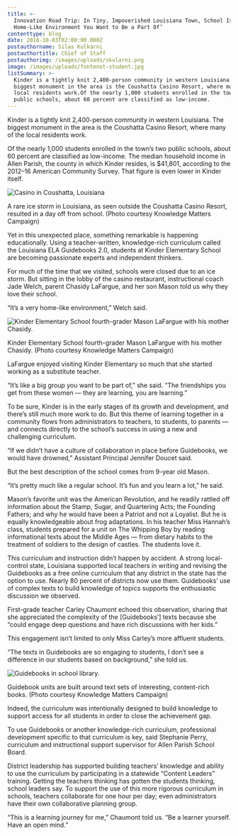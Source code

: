 ```yaml
---
title: >-
  Innovation Road Trip: In Tiny, Impoverished Louisiana Town, School Is ‘a
  Home-Like Environment You Want to Be a Part Of’
contenttype: blog
date: 2018-10-03T02:00:00.000Z
postauthorname: Silas Kulkarni
postauthortitle: Chief of Staff
postauthorimg: /images/uploads/skularni.png
image: /images/uploads/fontenot-student.jpg
listSummary: >-
  Kinder is a tightly knit 2,400-person community in western Louisiana. The
  biggest monument in the area is the Coushatta Casino Resort, where many of the
  local residents work.Of the nearly 1,000 students enrolled in the town’s two
  public schools, about 60 percent are classified as low-income.
---
```



Kinder is a tightly knit 2,400-person community in western Louisiana. The biggest monument in the area is the Coushatta Casino Resort, where many of the local residents work.

Of the nearly 1,000 students enrolled in the town’s two public schools, about 60 percent are classified as low-income. The median household income in Allen Parish, the county in which Kinder resides, is $41,801, according to the 2012–16 American Community Survey. That figure is even lower in Kinder itself.

![Casino in Coushatta, Louisiana](/images/uploads/coushatta.jpg)

<p class="caption">A rare ice storm in Louisiana, as seen outside the Coushatta Casino Resort, resulted in a day off from school. (Photo courtesy Knowledge Matters Campaign)</p>

Yet in this unexpected place, something remarkable is happening educationally. Using a teacher-written, knowledge-rich curriculum called the Louisiana ELA Guidebooks 2.0, students at Kinder Elementary School are becoming passionate experts and independent thinkers.

For much of the time that we visited, schools were closed due to an ice storm. But sitting in the lobby of the casino restaurant, instructional coach Jade Welch, parent Chasidy LaFargue, and her son Mason told us why they love their school.

“It’s a very home-like environment,” Welch said.

![Kinder Elementary School fourth-grader Mason LaFargue with his mother Chasidy.](/images/uploads/mason.jpg)

<p class="caption">Kinder Elementary School fourth-grader Mason LaFargue with his mother Chasidy. (Photo courtesy Knowledge Matters Campaign)</p>

LaFargue enjoyed visiting Kinder Elementary so much that she started working as a substitute teacher.

“It’s like a big group you want to be part of,” she said. “The friendships you get from these women — they are learning, you are learning.”

To be sure, Kinder is in the early stages of its growth and development, and there’s still much more work to do. But this theme of learning together in a community flows from administrators to teachers, to students, to parents — and connects directly to the school’s success in using a new and challenging curriculum.

“If we didn’t have a culture of collaboration in place before Guidebooks, we would have drowned,” Assistant Principal Jennifer Doucet said.

But the best description of the school comes from 9-year old Mason.

“It’s pretty much like a regular school. It’s fun and you learn a lot,” he said.

Mason’s favorite unit was the American Revolution, and he readily rattled off information about the Stamp, Sugar, and Quartering Acts; the Founding Fathers; and why he would have been a Patriot and not a Loyalist. But he is equally knowledgeable about frog adaptations. In his teacher Miss Hannah’s class, students prepared for a unit on The Whipping Boy by reading informational texts about the Middle Ages — from dietary habits to the treatment of soldiers to the design of castles. The students love it.  

This curriculum and instruction didn’t happen by accident. A strong local-control state, Louisiana supported local teachers in writing and revising the Guidebooks as a free online curriculum that any district in the state has the option to use. Nearly 80 percent of districts now use them. Guidebooks’ use of complex texts to build knowledge of topics supports the enthusiastic discussion we observed.

First-grade teacher Carley Chaumont echoed this observation, sharing that she appreciated the complexity of the \[Guidebooks’] texts because she “could engage deep questions and have rich discussions with her kids.”

This engagement isn’t limited to only Miss Carley’s more affluent students.

“The texts in Guidebooks are so engaging to students, I don’t see a difference in our students based on background,” she told us.

![Guidebooks in school library.](/images/uploads/library.jpg)

<p class="caption">Guidebook units are built around text sets of interesting, content-rich books. (Photo courtesy Knowledge Matters Campaign)</p>

Indeed, the curriculum was intentionally designed to build knowledge to support access for all students in order to close the achievement gap.

To use Guidebooks or another knowledge-rich curriculum, professional development specific to that curriculum is key, said Stephanie Perry, curriculum and instructional support supervisor for Allen Parish School Board.

District leadership has supported building teachers’ knowledge and ability to use the curriculum by participating in a statewide “Content Leaders” training. Getting the teachers thinking has gotten the students thinking, school leaders say. To support the use of this more rigorous curriculum in schools, teachers collaborate for one hour per day; even administrators have their own collaborative planning group.

“This is a learning journey for me,” Chaumont told us. “Be a learner yourself. Have an open mind.”
